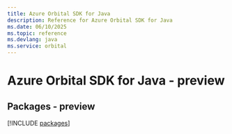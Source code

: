 ```yaml
---
title: Azure Orbital SDK for Java
description: Reference for Azure Orbital SDK for Java
ms.date: 06/10/2025
ms.topic: reference
ms.devlang: java
ms.service: orbital
---
```

# Azure Orbital SDK for Java - preview
## Packages - preview
[!INCLUDE [packages](orbital-index.md)]